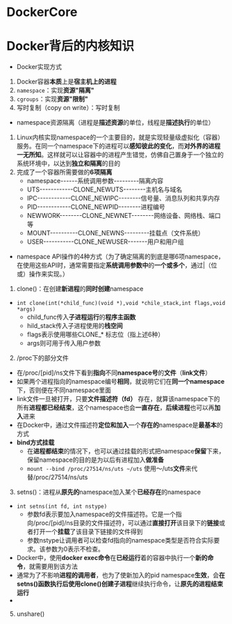 # DockerCore

# Docker背后的内核知识
+ Docker实现方式
1. Docker容器**本质**上是**宿主机上的进程**
2. `namespace`：实现**资源"隔离"**
3. `cgroups`：实现**资源"限制"**
4. 写时复制（copy on write）：写时复制
+ namespace资源隔离（进程是**描述资源**的单位，线程是**描述执行**的单位）
1. Linux内核实现namespace的一个主要目的，就是实现轻量级虚拟化（容器）服务。在同一个namespace下的进程可以**感知彼此的变化**，而**对外界的进程一无所知**。这样就可以让容器中的进程产生错觉，仿佛自己置身于一个独立的系统环境中，以达到**独立和隔离**的目的
2. 完成了一个容器所需要做的**6项隔离**
    + namespace------系统调用参数---------隔离内容
    + UTS------------CLONE_NEWUTS--------主机名与域名
    + IPC------------CLONE_NEWIPC--------信号量、消息队列和共享内存
    + PID------------CLONE_NEWPID--------进程编号
    + NEWWORK--------CLONE_NEWNET--------网络设备、网络栈、端口等
    + MOUNT----------CLONE_NEWNS---------挂载点（文件系统）
    + USER-----------CLONE_NEWUSER-------用户和用户组
+ namespace API操作的4种方式（为了确定隔离的到底是哪6项namespace，在使用这些API时，通常需要指定**系统调用参数中**的**一个或多个**，通过|（位或）操作来实现。）
1. clone()：在创建**新进程**的**同时创建**namespace
  + `int clone(int(*child_func)(void *),void *chile_stack,int flags,void *args)`
    + child_func传入**子进程运行**的**程序主函数**
    + hild_stack传入子进程使用的**栈空间**
    + flags表示使用哪些CLONE_* 标志位（指上述6种）
    + args则可用于传入用户参数
2. /proc下的部分文件
  + 在/proc/[pid]/ns文件下看到**指向**不同**namespace号**的**文件**（**link文件**）
  + 如果两个进程指向的namespace编号**相同**，就说明它们在**同一个namespace**下，否则便在不同namespace里面
  + link文件一旦被打开，只要**文件描述符（fd）** 存在，就算该namespace下的所有**进程都已经结束**，这个namespace也会**一直存在**，**后续进程**也可以再**加入**进来
  + 在Docker中，通过文件描述符**定位和加入**一个**存在的**namespace是**最基本**的方式
  + **bind方式挂载**
    + 在**进程都结束**的情况下，也可以通过挂载的形式把namespace**保留**下来，保留namespace的目的是为以后有进程加入**做准备** 
    + `mount --bind /proc/27514/ns/uts ~/uts` 使用～/uts**文件**来代替/proc/27514/ns/uts
3. setns()：进程从**原先的**namespace加入某个**已经存在**的namespace
  + `int setns(int fd, int nstype)`
    + 参数fd表示要加入namespace的文件描述符。它是一个指向/proc/[pid]/ns目录的文件描述符，可以通过**直接打开**该目录下的**链接**或者打开一个**挂载**了该目录下链接的文件得到
    + 参数nstype让调用者可以检查fd指向的namespace类型是否符合实际要求。该参数为0表示不检查。
  + Docker中，使用**docker exec命令**在**已经运行**着的容器中执行一个**新的命令**，就需要用到该方法
  + 通常为了不影响**进程的调用者**，也为了使新加入的pid namespace**生效**，会**在setns()函数执行后使用clone()创建子进程**继续执行命令，让**原先的进程结束运行**
  + 
5. unshare()


